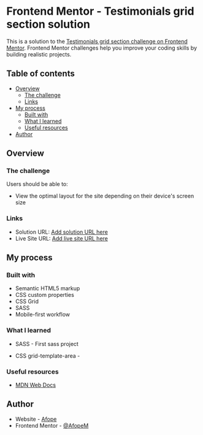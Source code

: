 # Frontend Mentor - Testimonials grid section solution

This is a solution to the [Testimonials grid section challenge on Frontend Mentor](https://www.frontendmentor.io/challenges/testimonials-grid-section-Nnw6J7Un7). Frontend Mentor challenges help you improve your coding skills by building realistic projects.

## Table of contents

- [Overview](#overview)
  - [The challenge](#the-challenge)
  - [Links](#links)
- [My process](#my-process)
  - [Built with](#built-with)
  - [What I learned](#what-i-learned)
  - [Useful resources](#useful-resources)
- [Author](#author)

## Overview

### The challenge

Users should be able to:

- View the optimal layout for the site depending on their device's screen size

### Links

- Solution URL: [Add solution URL here](https://your-solution-url.com)
- Live Site URL: [Add live site URL here](https://your-live-site-url.com)

## My process

### Built with

- Semantic HTML5 markup
- CSS custom properties
- CSS Grid
- SASS
- Mobile-first workflow

### What I learned

- SASS -
  First sass project

- CSS grid-template-area -

### Useful resources

- [MDN Web Docs](https://developer.mozilla.org/en-US/docs/Web/CSS/grid-template-areas)

## Author

- Website - [Afope](https://www.your-site.com)
- Frontend Mentor - [@AfopeM](https://www.frontendmentor.io/profile/AfopeM)
